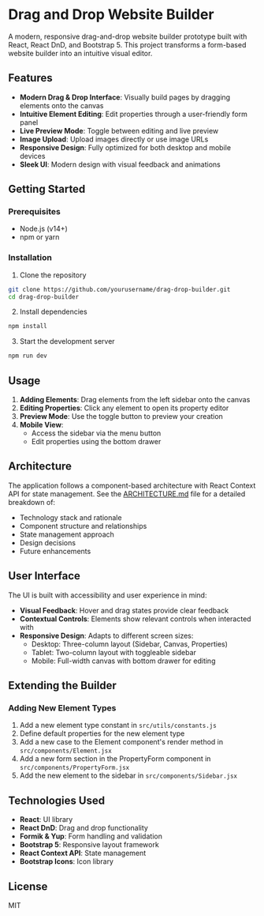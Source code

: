 # Drag and Drop Website Builder

A modern, responsive drag-and-drop website builder prototype built with React, React DnD, and Bootstrap 5. This project transforms a form-based website builder into an intuitive visual editor.

## Features

- **Modern Drag & Drop Interface**: Visually build pages by dragging elements onto the canvas
- **Intuitive Element Editing**: Edit properties through a user-friendly form panel
- **Live Preview Mode**: Toggle between editing and live preview
- **Image Upload**: Upload images directly or use image URLs
- **Responsive Design**: Fully optimized for both desktop and mobile devices
- **Sleek UI**: Modern design with visual feedback and animations

## Getting Started

### Prerequisites

- Node.js (v14+)
- npm or yarn

### Installation

1. Clone the repository
```bash
git clone https://github.com/yourusername/drag-drop-builder.git
cd drag-drop-builder
```

2. Install dependencies
```bash
npm install
```

3. Start the development server
```bash
npm run dev
```

## Usage

1. **Adding Elements**: Drag elements from the left sidebar onto the canvas
2. **Editing Properties**: Click any element to open its property editor
3. **Preview Mode**: Use the toggle button to preview your creation
4. **Mobile View**: 
   - Access the sidebar via the menu button
   - Edit properties using the bottom drawer

## Architecture

The application follows a component-based architecture with React Context API for state management. See the [ARCHITECTURE.md](./ARCHITECTURE.md) file for a detailed breakdown of:

- Technology stack and rationale
- Component structure and relationships
- State management approach
- Design decisions
- Future enhancements

## User Interface

The UI is built with accessibility and user experience in mind:

- **Visual Feedback**: Hover and drag states provide clear feedback
- **Contextual Controls**: Elements show relevant controls when interacted with
- **Responsive Design**: Adapts to different screen sizes:
  - Desktop: Three-column layout (Sidebar, Canvas, Properties)
  - Tablet: Two-column layout with toggleable sidebar
  - Mobile: Full-width canvas with bottom drawer for editing

## Extending the Builder

### Adding New Element Types

1. Add a new element type constant in `src/utils/constants.js`
2. Define default properties for the new element type
3. Add a new case to the Element component's render method in `src/components/Element.jsx`
4. Add a new form section in the PropertyForm component in `src/components/PropertyForm.jsx`
5. Add the new element to the sidebar in `src/components/Sidebar.jsx`

## Technologies Used

- **React**: UI library
- **React DnD**: Drag and drop functionality
- **Formik & Yup**: Form handling and validation
- **Bootstrap 5**: Responsive layout framework
- **React Context API**: State management
- **Bootstrap Icons**: Icon library

## License

MIT
